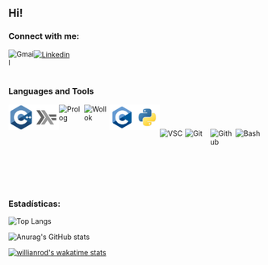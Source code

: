 ## Hi!

### Connect with me:
[<img align="left" alt="Gmail" width="50px"
src="https://unpkg.com/simple-icons@v5/icons/gmail.svg" />][gmail]

[<img align="center" alt="Linkedin" width="50px"
src="https://unpkg.com/simple-icons@v5/icons/linkedin.svg" />][linkedin]

<br/>

### Languages and Tools

[<img align="left" alt="C++" width="50px"
src="https://raw.githubusercontent.com/github/explore/180320cffc25f4ed1bbdfd33d4db3a66eeeeb358/topics/cpp/cpp.png" />][c++]

[<img align="left" alt="Haskell" width="50px"
src="https://raw.githubusercontent.com/github/explore/80688e429a7d4ef2fca1e82350fe8e3517d3494d/topics/haskell/haskell.png" />][haskell]

[<img align="left" alt="Prolog" width="50px"
src="https://www.swi-prolog.org/icons/swipl.png" />][prolog]

[<img align="left" alt="Wollok" width="50px"
src="https://avatars.githubusercontent.com/u/16782098?s=200&v=4" />][wollok]

[<img align="left" alt="C" width="50px"
src="https://raw.githubusercontent.com/github/explore/f3e22f0dca2be955676bc70d6214b95b13354ee8/topics/c/c.png" />][c]

[<img align="left" alt="Python" width="50px" 
src="https://raw.githubusercontent.com/github/explore/80688e429a7d4ef2fca1e82350fe8e3517d3494d/topics/python/python.png" />][python]
 
<br/><br/>

[<img align="left" alt="VSC" width="50px"
src="https://unpkg.com/simple-icons@v5/icons/visualstudiocode.svg" />][vsc]

[<img align="left" alt="Git" width="50px"
src="https://unpkg.com/simple-icons@v5/icons/git.svg" />][git]

[<img align="left" alt="Github" width="50px"
src="https://unpkg.com/simple-icons@v5/icons/github.svg" />][github]

[<img align="left" alt="Bash" width="50px"
src="https://unpkg.com/simple-icons@v5/icons/gnubash.svg" />][gnubash]

<br/><br/><br/><br/>
---

### Estadísticas:
![Top Langs](https://github-readme-stats.vercel.app/api/top-langs/?username=ITantucci&layout=compact&theme=material-palenight&show_icons=true&count_private=true)

![Anurag's GitHub stats](https://github-readme-stats.vercel.app/api?username=ITantucci&layout=compact&theme=material-palenight&show_icons=true&count_private=true)

[![willianrod's wakatime stats](https://github-readme-stats.vercel.app/api/wakatime?username=itantucci&layout=compact&theme=material-palenight&show_icons=true)](https://github.com/anuraghazra/github-readme-stats)


[gmail]: mailto:itantucci@frba.utn.edu.ar
[linkedin]: www.linkedin.com/in/ignacio-tantucci/

[vsc]: [https://code.visualstudio.com/]
[git]: [https://git-scm.com/]
[github]: [https://github.com/]
[gnubash]: [https://www.gnu.org/software/bash/]

[haskell]: [https://www.haskell.org/]
[c++]: [https://www.cplusplus.com/]
[c]: [https://en.wikipedia.org/wiki/C_(programming_language)]
[prolog]: [https://www.swi-prolog.org/]
[wollok]: [https://www.wollok.org/]
[python]: [https://www.python.org/]
